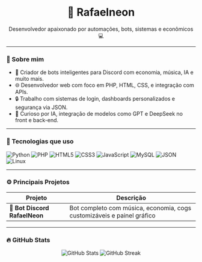 <h1 align="center">👾 Rafaelneon</h1>
<p align="center">Desenvolvedor apaixonado por automações, bots, sistemas e econômicos 💻</p>

---

### 🧠 Sobre mim

- 🧩 Criador de bots inteligentes para Discord com economia, música, IA e muito mais.
- 🌐 Desenvolvedor web com foco em PHP, HTML, CSS, e integração com APIs.
- 🔒 Trabalho com sistemas de login, dashboards personalizados e segurança via JSON.
- 🧪 Curioso por IA, integração de modelos como GPT e DeepSeek no front e back-end.

---

### 🚀 Tecnologias que uso

![Python](https://img.shields.io/badge/Python-3776AB?style=for-the-badge&logo=python&logoColor=white)
![PHP](https://img.shields.io/badge/PHP-777BB4?style=for-the-badge&logo=php&logoColor=white)
![HTML5](https://img.shields.io/badge/HTML5-e34c26?style=for-the-badge&logo=html5&logoColor=white)
![CSS3](https://img.shields.io/badge/CSS3-1572B6?style=for-the-badge&logo=css3&logoColor=white)
![JavaScript](https://img.shields.io/badge/JavaScript-F7DF1E?style=for-the-badge&logo=javascript&logoColor=black)
![MySQL](https://img.shields.io/badge/MySQL-4479A1?style=for-the-badge&logo=mysql&logoColor=white)
![JSON](https://img.shields.io/badge/JSON-000000?style=for-the-badge&logo=json&logoColor=white)
![Linux](https://img.shields.io/badge/Linux-FCC624?style=for-the-badge&logo=linux&logoColor=black)

---

### ⚙️ Principais Projetos

| Projeto | Descrição |
|--------|-----------|
| 🎵 **Bot Discord RafaelNeon** | Bot completo com música, economia, cogs customizáveis e painel gráfico |

---

### 🔥 GitHub Stats

<p align="center">
  <img src="https://github-readme-stats.vercel.app/api?username=rafaelneon&show_icons=true&theme=radical" alt="GitHub Stats" />
  <img src="https://github-readme-streak-stats.herokuapp.com/?user=rafaelneon&theme=radical" alt="GitHub Streak" />
</p>
